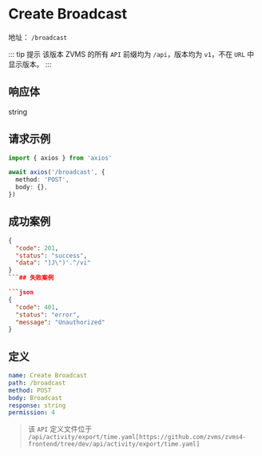 # Create Broadcast<Badge type="tip" text="POST" />

地址： `/broadcast`

::: tip 提示
该版本 ZVMS 的所有 `API` 前缀均为 `/api`，版本均为 `v1`，不在 `URL` 中显示版本。
:::

## 响应体

string

## 请求示例

```typescript
import { axios } from 'axios'

await axios('/broadcast', {
  method: 'POST',
  body: {},
})
```

## 成功案例

````json
{
  "code": 201,
  "status": "success",
  "data": "]J\")'.^/vi"
}
```## 失败案例

```json
{
  "code": 401,
  "status": "error",
  "message": "Unauthorized"
}
````

## 定义

```yaml
name: Create Broadcast
path: /broadcast
method: POST
body: Broadcast
response: string
permission: 4
```

> 该 `API` 定义文件位于 `/api/activity/export/time.yaml[https://github.com/zvms/zvms4-frontend/tree/dev/api/activity/export/time.yaml]`
